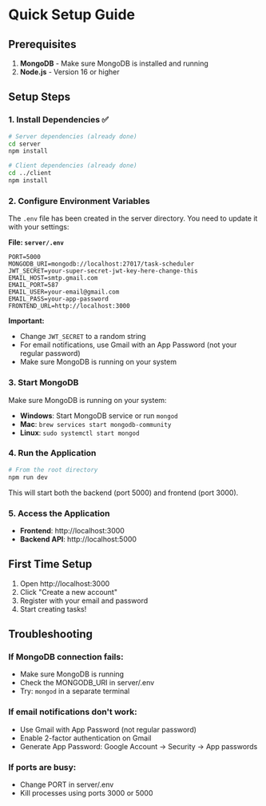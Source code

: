 # Quick Setup Guide

## Prerequisites
1. **MongoDB** - Make sure MongoDB is installed and running
2. **Node.js** - Version 16 or higher

## Setup Steps

### 1. Install Dependencies ✅
```bash
# Server dependencies (already done)
cd server
npm install

# Client dependencies (already done)  
cd ../client
npm install
```

### 2. Configure Environment Variables
The `.env` file has been created in the server directory. You need to update it with your settings:

**File: `server/.env`**
```env
PORT=5000
MONGODB_URI=mongodb://localhost:27017/task-scheduler
JWT_SECRET=your-super-secret-jwt-key-here-change-this
EMAIL_HOST=smtp.gmail.com
EMAIL_PORT=587
EMAIL_USER=your-email@gmail.com
EMAIL_PASS=your-app-password
FRONTEND_URL=http://localhost:3000
```

**Important:** 
- Change `JWT_SECRET` to a random string
- For email notifications, use Gmail with an App Password (not your regular password)
- Make sure MongoDB is running on your system

### 3. Start MongoDB
Make sure MongoDB is running on your system:
- **Windows**: Start MongoDB service or run `mongod`
- **Mac**: `brew services start mongodb-community`
- **Linux**: `sudo systemctl start mongod`

### 4. Run the Application
```bash
# From the root directory
npm run dev
```

This will start both the backend (port 5000) and frontend (port 3000).

### 5. Access the Application
- **Frontend**: http://localhost:3000
- **Backend API**: http://localhost:5000

## First Time Setup
1. Open http://localhost:3000
2. Click "Create a new account" 
3. Register with your email and password
4. Start creating tasks!

## Troubleshooting

### If MongoDB connection fails:
- Make sure MongoDB is running
- Check the MONGODB_URI in server/.env
- Try: `mongod` in a separate terminal

### If email notifications don't work:
- Use Gmail with App Password (not regular password)
- Enable 2-factor authentication on Gmail
- Generate App Password: Google Account → Security → App passwords

### If ports are busy:
- Change PORT in server/.env
- Kill processes using ports 3000 or 5000

